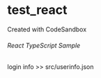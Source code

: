 # test_react

Created with CodeSandbox

###### React TypeScript Sample

login info >> src/userinfo.json
